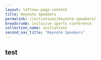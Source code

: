 ```yaml
---
layout: leftnav-page-content
title: Keynote Speakers
permalink: /initiatives/keynote-speakers/
breadcrumb: inclusive sports conference
collection_name: initiatives
second_nav_title: "Keynote Speakers"
---
```


## test
